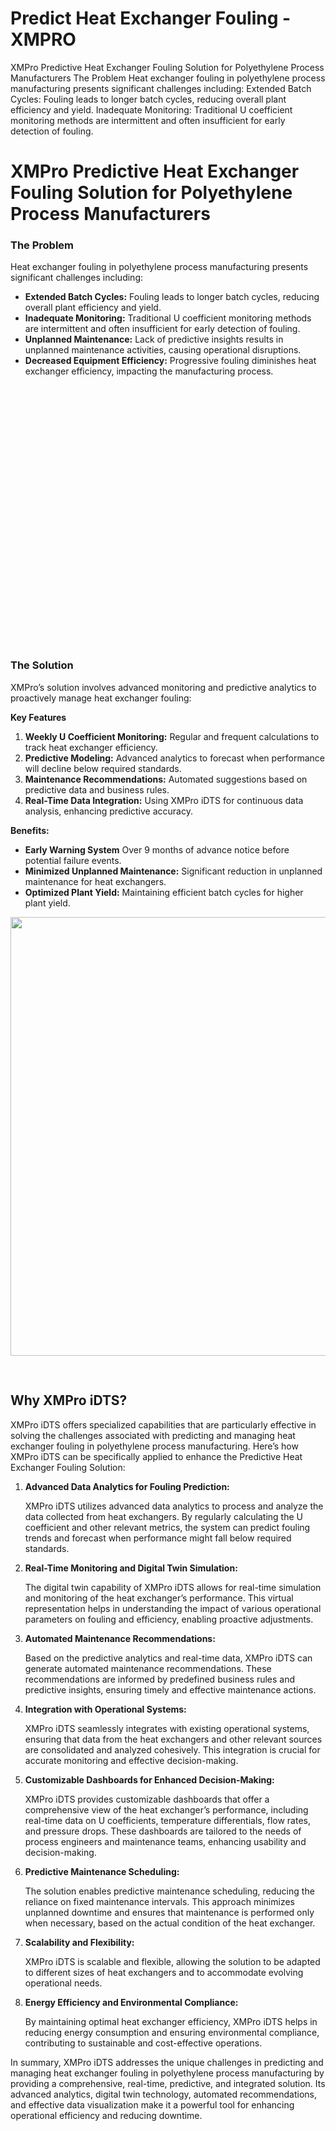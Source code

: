 # Predict Heat Exchanger Fouling - XMPRO


<div class="portfolio-top">

<div class="row page-wrapper">

<div class="large-12 col mb-0 pb-0">

<div class="portfolio-summary entry-summary">

<div class="row">

<div class="col col-fit pb-0">
XMPro Predictive Heat Exchanger Fouling Solution for Polyethylene Process Manufacturers The Problem Heat exchanger fouling in polyethylene process manufacturing presents significant challenges including: Extended Batch Cycles: Fouling leads to longer batch cycles, reducing overall plant efficiency and yield. Inadequate Monitoring: Traditional U coefficient monitoring methods are intermittent and often insufficient for early detection of fouling.
</div>
</div>
</div>
</div>
</div>

<div id="portfolio-content" role="main">

<div class="portfolio-inner">

<div class="row" id="row-310489176">

<div class="col small-12 large-12" id="col-1178908976">

<div class="col-inner">

<div class="row" id="row-1260483422">

<div class="col small-12 large-12" id="col-472352867">

<div class="col-inner">
<h1>XMPro Predictive Heat Exchanger Fouling Solution for Polyethylene Process Manufacturers</h1>
</div>
</div>
</div>

<div class="row" id="row-1960159346">

<div class="col medium-6 small-12 large-6" id="col-29085576">

<div class="col-inner">
<h3>The Problem</h3>
<p>Heat exchanger fouling in polyethylene process manufacturing presents significant challenges including:</p>
<ul>
<li><strong>Extended Batch Cycles:</strong> Fouling leads to longer batch cycles, reducing overall plant efficiency and yield.</li>
<li><strong>Inadequate Monitoring:</strong> Traditional U coefficient monitoring methods are intermittent and often insufficient for early detection of fouling.</li>
<li><strong>Unplanned Maintenance:</strong> Lack of predictive insights results in unplanned maintenance activities, causing operational disruptions.</li>
<li><strong>Decreased Equipment Efficiency:</strong> Progressive fouling diminishes heat exchanger efficiency, impacting the manufacturing process.</li>
</ul>
</div>
</div>

<div class="col medium-6 small-12 large-6" id="col-1425778197">

<div class="col-inner">

<div class="banner has-hover" id="banner-1435143569">

<div class="banner-inner fill">

<div class="banner-bg fill">

<div class="bg fill bg-fill"></div>
</div>

<div class="banner-layers container">

<div class="fill banner-link"></div>

<div class="text-box banner-layer x50 md-x50 lg-x50 y50 md-y50 lg-y50 res-text" id="text-box-916507828">

<div class="text-box-content text dark">

<div class="text-inner text-center">
</div>
</div>
<style>
#text-box-916507828 {
  width: 60%;
}
#text-box-916507828 .text-box-content {
  font-size: 100%;
}
</style>
</div>
</div>
</div>
<style>
#banner-1435143569 {
  padding-top: 415px;
}
#banner-1435143569 .bg.bg-loaded {
  background-image: url(https://xmpro.com/wp-content/uploads/2020/04/15.jpg);
}
#banner-1435143569 .bg {
  background-position: 51% 63%;
}
</style>
</div>
</div>
</div>
</div>

<div class="row" id="row-1644653619">

<div class="col small-12 large-12" id="col-1165333987">

<div class="col-inner">
<h3>The Solution</h3>
<p>XMPro’s solution involves advanced monitoring and predictive analytics to proactively manage heat exchanger fouling:</p>
<p><strong>Key Features</strong></p>
<ol>
<li><strong>Weekly U Coefficient Monitoring:</strong> Regular and frequent calculations to track heat exchanger efficiency.</li>
<li><strong>Predictive Modeling:</strong> Advanced analytics to forecast when performance will decline below required standards.</li>
<li><strong>Maintenance Recommendations:</strong> Automated suggestions based on predictive data and business rules.</li>
<li><strong>Real-Time Data Integration:</strong> Using XMPro iDTS for continuous data analysis, enhancing predictive accuracy.</li>
</ol>
<p><strong>Benefits:</strong></p>
<ul>
<li><strong>Early Warning System</strong> Over 9 months of advance notice before potential failure events.</li>
<li><strong>Minimized Unplanned Maintenance:</strong> Significant reduction in unplanned maintenance for heat exchangers.</li>
<li><strong>Optimized Plant Yield:</strong> Maintaining efficient batch cycles for higher plant yield.</li>
</ul>

<div class="img has-hover x md-x lg-x y md-y lg-y" id="image_730504793">

<div class="img-inner dark">
<img height="702" src="https://xmpro.com/wp-content/uploads/2022/08/MicrosoftTeams-image-28.png" width="1286"/>

</div>
<style>
#image_730504793 {
  width: 100%;
}
</style>
</div>

<div class="gap-element clearfix" id="gap-611884097" style="display:block; height:auto;">
<style>
#gap-611884097 {
  padding-top: 30px;
}
</style>
</div>
<h2>Why XMPro iDTS?</h2>
<p>XMPro iDTS offers specialized capabilities that are particularly effective in solving the challenges associated with predicting and managing heat exchanger fouling in polyethylene process manufacturing. Here’s how XMPro iDTS can be specifically applied to enhance the Predictive Heat Exchanger Fouling Solution:</p>
<ol>
<li>
<p><strong>Advanced Data Analytics for Fouling Prediction:</strong></p>
<p>XMPro iDTS utilizes advanced data analytics to process and analyze the data collected from heat exchangers. By regularly calculating the U coefficient and other relevant metrics, the system can predict fouling trends and forecast when performance might fall below required standards.</p></li>
<li>
<p><strong>Real-Time Monitoring and Digital Twin Simulation:</strong></p>
<p>The digital twin capability of XMPro iDTS allows for real-time simulation and monitoring of the heat exchanger’s performance. This virtual representation helps in understanding the impact of various operational parameters on fouling and efficiency, enabling proactive adjustments.</p></li>
<li>
<p><strong>Automated Maintenance Recommendations:</strong></p>
<p>Based on the predictive analytics and real-time data, XMPro iDTS can generate automated maintenance recommendations. These recommendations are informed by predefined business rules and predictive insights, ensuring timely and effective maintenance actions.</p></li>
<li>
<p><strong>Integration with Operational Systems:</strong></p>
<p>XMPro iDTS seamlessly integrates with existing operational systems, ensuring that data from the heat exchangers and other relevant sources are consolidated and analyzed cohesively. This integration is crucial for accurate monitoring and effective decision-making.</p></li>
<li>
<p><strong>Customizable Dashboards for Enhanced Decision-Making:</strong></p>
<p>XMPro iDTS provides customizable dashboards that offer a comprehensive view of the heat exchanger’s performance, including real-time data on U coefficients, temperature differentials, flow rates, and pressure drops. These dashboards are tailored to the needs of process engineers and maintenance teams, enhancing usability and decision-making.</p></li>
<li>
<p><strong>Predictive Maintenance Scheduling:</strong></p>
<p>The solution enables predictive maintenance scheduling, reducing the reliance on fixed maintenance intervals. This approach minimizes unplanned downtime and ensures that maintenance is performed only when necessary, based on the actual condition of the heat exchanger.</p></li>
<li>
<p><strong>Scalability and Flexibility:</strong></p>
<p>XMPro iDTS is scalable and flexible, allowing the solution to be adapted to different sizes of heat exchangers and to accommodate evolving operational needs.</p></li>
<li>
<p><strong>Energy Efficiency and Environmental Compliance:</strong></p>
<p>By maintaining optimal heat exchanger efficiency, XMPro iDTS helps in reducing energy consumption and ensuring environmental compliance, contributing to sustainable and cost-effective operations.</p></li>
</ol>
<p>In summary, XMPro iDTS addresses the unique challenges in predicting and managing heat exchanger fouling in polyethylene process manufacturing by providing a comprehensive, real-time, predictive, and integrated solution. Its advanced analytics, digital twin technology, automated recommendations, and effective data visualization make it a powerful tool for enhancing operational efficiency and reducing downtime.</p>
</div>
</div>
</div>
</div>
</div>
</div>
</div>
</div>
</div>